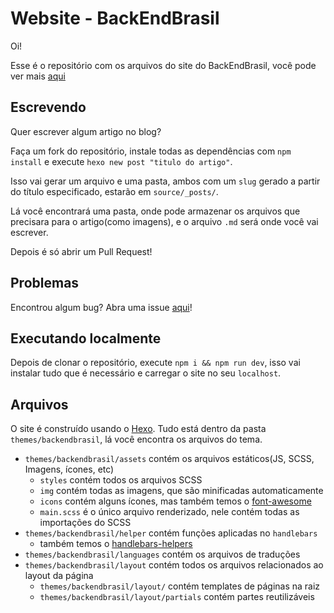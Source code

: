 # Website - BackEndBrasil

Oi! 

Esse é o repositório com os arquivos do site do BackEndBrasil, você pode ver mais [aqui](https://backendbrasil.com.br)

## Escrevendo

Quer escrever algum artigo no blog?

Faça um fork do repositório, instale todas as dependências com `npm install` e execute `hexo new post "titulo do artigo"`.

Isso vai gerar um arquivo e uma pasta, ambos com um `slug` gerado a partir do título especificado, estarão em `source/_posts/`.

Lá você encontrará uma pasta, onde pode armazenar os arquivos que precisara para o artigo(como imagens), e o arquivo `.md` será onde você vai escrever.

Depois é só abrir um Pull Request!

## Problemas

Encontrou algum bug? Abra uma issue [aqui](https://github.com/backend-br/backend-br.github.io/issues)!

## Executando localmente

Depois de clonar o repositório, execute `npm i && npm run dev`, isso vai instalar tudo que é necessário e carregar o site no seu `localhost`.

## Arquivos

O site é construído usando o [Hexo](https://hexo.io). Tudo está dentro da pasta `themes/backendbrasil`, lá você encontra os arquivos do tema.

- `themes/backendbrasil/assets` contém os arquivos estáticos(JS, SCSS, Imagens, ícones, etc)
  - `styles` contém todos os arquivos SCSS
  - `img` contém todas as imagens, que são minificadas automaticamente
  - `icons` contém alguns ícones, mas também temos o [font-awesome](https://fontawesome.com/)
  - `main.scss` é o único arquivo renderizado, nele contém todas as importações do SCSS
- `themes/backendbrasil/helper` contém funções aplicadas no `handlebars`
  - também temos o [handlebars-helpers](https://github.com/helpers/handlebars-helpers)
- `themes/backendbrasil/languages` contém os arquivos de traduções
- `themes/backendbrasil/layout` contém todos os arquivos relacionados ao layout da página
  - `themes/backendbrasil/layout/` contém templates de páginas na raiz
  - `themes/backendbrasil/layout/partials` contém partes reutilizáveis
